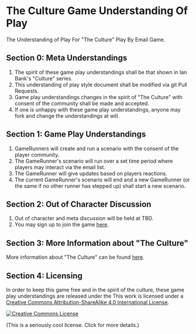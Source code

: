 # The Culture Game Understanding Of Play
The Understanding of Play For "The Culture" Play By Email Game.


## Section 0: Meta Understandings
1. The spirit of these game play understandings shall be that shown in Ian Bank's "Culture" series.
2. This understanding of play style document shall be modified via git Pull Requests.
3. Game play understandings changes in the spirit of "The Culture" with consent of the community shall be made and accepted.
4. If one is unhappy with these game play understandings, anyone may fork and change the understandings at will.

## Section 1: Game Play Understandings
1. GameRunners will create and run a scenario with the consent of the player community.
2. The GameRunner's scenario will run over a set time period where players may interact via the email list.
3. The GameRunner will give updates based on players reactions.
4. The current GameRunner's scenario will end and a new GameRunner (or the same if no other runner has stepped up) shall start a new scenario.


## Section 2: Out of Character Discussion
1. Out of character and meta discussion will be held at TBD.
2. You may sign up to join the game [here](https://goo.gl/forms/Cb69wBhMaMCg3EEt2).

## Section 3: More Information about "The Culture"
More information about "The Culture" can be found [here](https://en.wikipedia.org/wiki/The_Culture).

## Section 4: Licensing
In order to keep this game free and in the spirit of the culture, these game play understandings are released under the This work is licensed under a [Creative Commons Attribution-ShareAlike 4.0 International License](http://creativecommons.org/licenses/by-sa/4.0/).

[![Creative Commons License](https://i.creativecommons.org/l/by-sa/4.0/88x31.png)](http://creativecommons.org/licenses/by-sa/4.0/)  

(This is a seriously cool license. Click for more details.)
